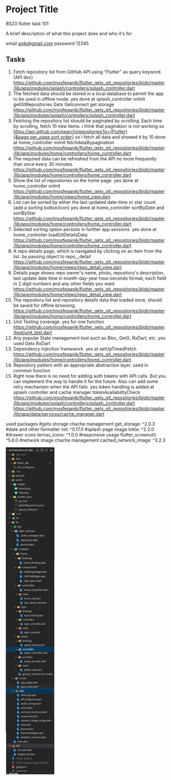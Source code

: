 
# Project Title
BS23 flutter task 101

A brief description of what this project does and who it's for

email anik@gmail.com
password 12345
## Tasks

1. Fetch repository list from GitHub API using "Flutter" as query keyword. (API doc)
https://github.com/mosfeqanik/flutter_getx_git_repositories/blob/master/lib/app/modules/splash/controllers/splash_controller.dart
2. The fetched data should be stored in a local database to permit the app to be used in offline mode.
yes done at splash_controller onInit getGitRepositories Getx Getconnect get storage
https://github.com/mosfeqanik/flutter_getx_git_repositories/blob/master/lib/app/modules/splash/controllers/splash_controller.dart
3. Fetching the repository list should be paginated by scrolling. Each time by scrolling, fetch 10 new items.
i think that pagination is not working so  https://api.github.com/search/repositories?q={Flutter}{&page,per_page,sort,order}
so i fetch all data and showed it by 10
done at home_controller onInit fetchdataBypagination
https://github.com/mosfeqanik/flutter_getx_git_repositories/blob/master/lib/app/modules/home/controllers/home_controller.dart
4. The required data can be refreshed from the API no more frequently than once every 30 minutes.
https://github.com/mosfeqanik/flutter_getx_git_repositories/blob/master/lib/app/modules/home/controllers/home_controller.dart
5. Show the list of repositories on the home page.
yes done at home_controller onInit
https://github.com/mosfeqanik/flutter_getx_git_repositories/blob/master/lib/app/modules/home/views/home_view.dart
6. List can be sorted by either the last updated date-time or star count (add a sorting button/icon)
yes done at home_controller sortByDate and sortByStar
https://github.com/mosfeqanik/flutter_getx_git_repositories/blob/master/lib/app/modules/home/controllers/home_controller.dart
7. Selected sorting option persists in further app sessions.
yes done at home_controller loadGitDetailsData
https://github.com/mosfeqanik/flutter_getx_git_repositories/blob/master/lib/app/modules/home/controllers/home_controller.dart
8. A repo details page, which is navigated by clicking on an item from the list.
by passing object to repo__detail
https://github.com/mosfeqanik/flutter_getx_git_repositories/blob/master/lib/app/modules/home/views/repo_detail_view.dart
9. Details page shows repo owner's name, photo, repository's description, last update date time in month-day-year hour:seconds format, each field in 2 digit numbers and any  other fields you want
https://github.com/mosfeqanik/flutter_getx_git_repositories/blob/master/lib/app/modules/home/views/repo_detail_view.dart
10. The repository list and repository details data that loaded once, should be saved for offline browsing.
https://github.com/mosfeqanik/flutter_getx_git_repositories/blob/master/lib/app/modules/home/controllers/home_controller.dart
11. Unit Testing coverage.
yes for one function
https://github.com/mosfeqanik/flutter_getx_git_repositories/blob/master/test/unit_test.dart
12. Any popular State management tool such as Bloc, GetX, RxDart, etc.
yes used Getx RxDart
13. Dependency Injection framework.
yes at setUpTimedFetch
https://github.com/mosfeqanik/flutter_getx_git_repositories/blob/master/lib/app/modules/home/controllers/home_controller.dart
14. Repository pattern with an appropriate abstraction layer.
used in common function
15. Right now there is no need for adding auth tokens with API calls. But you can
    implement the way to handle it for the future. Also can add some retry mechanism when
    the API fails. 
yes token handling is added 
at splash controller and cache manager tokenAvailabilityCheck
https://github.com/mosfeqanik/flutter_getx_git_repositories/blob/master/lib/app/modules/splash/controllers/splash_controller.dart
https://github.com/mosfeqanik/flutter_getx_git_repositories/blob/master/lib/app/data/services/cache_manager.dart

used packages
 #getx storage chache management
 get_storage: ^2.0.3
 #date and other formatter
 intl: ^0.17.0
 #splash page image
 lottie: ^2.2.0
 #drawer icons
 ternav_icons: ^1.0.0
 #responsive usage
 flutter_screenutil: ^5.6.0
 #network image chache management
 cached_network_image: ^3.2.3
 
<img align="left" src="screenshot_and_screensrecoad/file__structure.jpg"></img>
